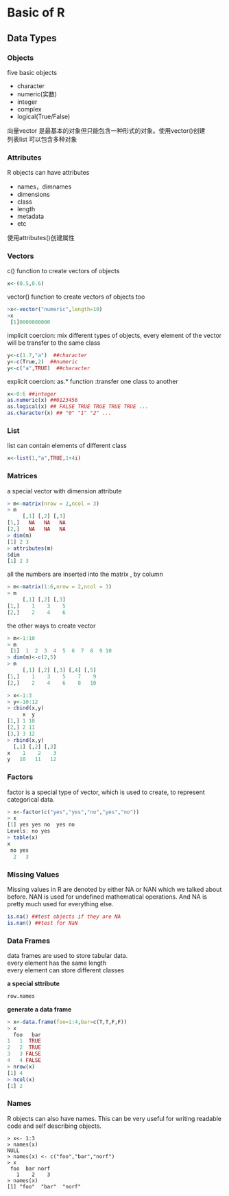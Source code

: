 # Basic of R

## Data Types

### Objects

five basic objects  

- character
- numeric(实数)
- integer
- complex
- logical(True/False)

向量vector 是最基本的对象但只能包含一种形式的对象。使用vector()创建  
列表list 可以包含多种对象

### Attributes

R objects can have attributes  

- names，dimnames
- dimensions
- class
- length
- metadata
- etc
  
使用attributes()创建属性

### Vectors

c() function to create vectors of objects

```r
x<-(0.5,0.6)
```

vector() function to create vectors of objects too

```r
>x<-vector("numeric",length=10)
>x
 [1]0000000000
```

implicit coercion:
mix different types of objects, every element of the vector will be transfer to the same class  

```r
y<-c(1.7,"a")  ##character
y<-c(True,2)  ##numeric
y<-c("a",TRUE)  ##character
```

explicit coercion:
as.* function :transfer one class to another

```r
x<-0:6 ##integer
as.numeric(x) ##0123456
as.logical(x) ## FALSE TRUE TRUE TRUE TRUE ...
as.character(x) ## "0" "1" "2" ...
```

### List

list can contain elements of different class

```r
x<-list(1,"a",TRUE,1+4i)
```

### Matrices

a special vector with dimension attribute

```r {.line-numbers}
> m<-matrix(nrow = 2,ncol = 3)
> m
     [,1] [,2] [,3]
[1,]   NA   NA   NA
[2,]   NA   NA   NA
> dim(m)
[1] 2 3
> attributes(m)
$dim
[1] 2 3
```

all the numbers are inserted into the matrix , by column

```r {.line-numbers}
> m<-matrix(1:6,nrow = 2,ncol = 3)
> m
     [,1] [,2] [,3]
[1,]    1    3    5
[2,]    2    4    6
```

the other ways to create vector  

```r {.line-numbers}
> m<-1:10
> m
 [1]  1  2  3  4  5  6  7  8  9 10
> dim(m)<-c(2,5)
> m
     [,1] [,2] [,3] [,4] [,5]
[1,]    1    3    5    7    9
[2,]    2    4    6    8   10
```

```r {.line-numbers}
> x<-1:3
> y<-10:12
> cbind(x,y)
     x  y
[1,] 1 10
[2,] 2 11
[3,] 3 12
> rbind(x,y)
  [,1] [,2] [,3]
x    1    2    3
y   10   11   12
```

### Factors  
factor is a special type of vector, which is used to create, to represent categorical data. 
```r {.line-numbers}
> x<-factor(c("yes","yes","no","yes","no"))
> x
[1] yes yes no  yes no 
Levels: no yes
> table(x)
x
 no yes 
  2   3 
```

### Missing Values
Missing values in R are denoted by either NA or NAN which we talked about before. NAN is used for undefined mathematical operations. And NA is pretty much used for everything else.
```r
is.na() ##test objects if they are NA
is.nan() ##test for NaN
```

### Data Frames  
data frames are used to store tabular data.  
every element has the same length  
every element can store different classes  

**a special sttribute**
```r
row.names
```

**generate a data frame**
```r {.line-numbers}
> x<-data.frame(foo=1:4,bar=c(T,T,F,F))
> x
  foo   bar
1   1  TRUE
2   2  TRUE
3   3 FALSE
4   4 FALSE
> nrow(x)
[1] 4
> ncol(x)
[1] 2
```

### Names
R objects can also have names. This can be very useful for writing readable code and self describing objects. 
```r{.line-numbers}
> x<- 1:3
> names(x)
NULL
> names(x) <- c("foo","bar","norf")
> x
 foo  bar norf 
   1    2    3 
> names(x)
[1] "foo"  "bar"  "norf"
```
